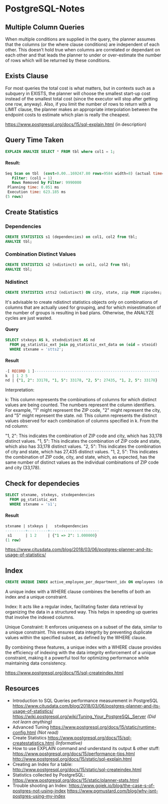 # PostgreSQL-Notes

## Multiple Column Queries
When multiple conditions are supplied in the query, the planner assumes that the columns (or the where clause conditions) are independent of each other. This doesn’t hold true when columns are correlated or dependant on each other and that leads the planner to under or over-estimate the number of rows which will be returned by these conditions.<br>

## Exists Clause
For most queries the total cost is what matters, but in contexts such as a subquery in EXISTS, the planner will choose the smallest start-up cost instead of the smallest total cost (since the executor will stop after getting one row, anyway). Also, if you limit the number of rows to return with a LIMIT clause, the planner makes an appropriate interpolation between the endpoint costs to estimate which plan is really the cheapest.

https://www.postgresql.org/docs/15/sql-explain.html (in description)

## Query Time Taken
```SQL
EXPLAIN ANALYZE SELECT * FROM tbl where col1 = 1;
```
#### Result:
```SQL
Seq Scan on tbl  (cost=0.00..169247.80 rows=9584 width=8) (actual time=0.641..622.851 rows=10000 loops=1)
   Filter: (col1 = 1)
   Rows Removed by Filter: 9990000
 Planning time: 0.051 ms
 Execution time: 623.185 ms
(5 rows)
```
## Create Statistics
### Dependencies
```SQL
CREATE STATISTICS s1 (dependencies) on col1, col2 from tbl;
ANALYZE tbl;
```
### Combination Distinct Values
```SQL
CREATE STATISTICS s2 (ndistinct) on col1, col2 from tbl;
ANALYZE tbl;
```
### Ndistinct
```SQL
CREATE STATISTICS stts2 (ndistinct) ON city, state, zip FROM zipcodes;
```

It's advisable to create ndistinct statistics objects only on combinations of columns that are actually used for grouping, and for which misestimation of the number of groups is resulting in bad plans. Otherwise, the ANALYZE cycles are just wasted.

#### Query
```SQL
SELECT stxkeys AS k, stxdndistinct AS nd
  FROM pg_statistic_ext join pg_statistic_ext_data on (oid = stxoid)
  WHERE stxname = 'stts2';
```
#### Result
```SQL
-[ RECORD 1 ]------------------------------------------------------​--
k  | 1 2 5
nd | {"1, 2": 33178, "1, 5": 33178, "2, 5": 27435, "1, 2, 5": 33178}
```
Interpretation:

k: This column represents the combinations of columns for which distinct values are being counted. The numbers represent the column identifiers. For example, "1" might represent the ZIP code, "2" might represent the city, and "5" might represent the state.
nd: This column represents the distinct values observed for each combination of columns specified in k.
From the nd column:

"1, 2": This indicates the combination of ZIP code and city, which has 33,178 distinct values.
"1, 5": This indicates the combination of ZIP code and state, which also has 33,178 distinct values.
"2, 5": This indicates the combination of city and state, which has 27,435 distinct values.
"1, 2, 5": This indicates the combination of ZIP code, city, and state, which, as expected, has the same number of distinct values as the individual combinations of ZIP code and city (33,178).

## Check for dependecies
```SQL
SELECT stxname, stxkeys, stxdependencies
  FROM pg_statistic_ext
  WHERE stxname = 's1';
```
#### Result
``` SQL
stxname | stxkeys |   stxdependencies
---------+---------+----------------------
 s1      | 1 2     | {"1 => 2": 1.000000}
(1 row)
```

https://www.citusdata.com/blog/2018/03/06/postgres-planner-and-its-usage-of-statistics/

## Index

```SQL
CREATE UNIQUE INDEX active_employee_per_department_idx ON employees (department) WHERE is_active = true;
```

A unique index with a WHERE clause combines the benefits of both an index and a unique constraint.

Index: It acts like a regular index, facilitating faster data retrieval by organizing the data in a structured way. This helps in speeding up queries that involve the indexed columns.

Unique Constraint: It enforces uniqueness on a subset of the data, similar to a unique constraint. This ensures data integrity by preventing duplicate values within the specified subset, as defined by the WHERE clause.

By combining these features, a unique index with a WHERE clause provides the efficiency of indexing with the data integrity enforcement of a unique constraint, making it a powerful tool for optimizing performance while maintaining data consistency.

https://www.postgresql.org/docs/15/sql-createindex.html

## Resources
- Introduction to SQL Queries performance measurement in PostgreSQL
https://www.citusdata.com/blog/2018/03/06/postgres-planner-and-its-usage-of-statistics/
https://wiki.postgresql.org/wiki/Tuning_Your_PostgreSQL_Server *(Did not learn anything)*
- Advanced Tuning 
https://www.postgresql.org/docs/15/static/runtime-config.html *(Not read)*
- Create Statistics
https://www.postgresql.org/docs/15/sql-createstatistics.html *(Informative)*
- How to use EXPLAIN command and understand its output & other stuff: 
https://www.postgresql.org/docs/15/performance-tips.html
http://www.postgresql.org/docs/15/static/sql-explain.html
- Creating an Index for a table:
http://www.postgresql.org/docs/15/static/sql-createindex.html
- Statistics collected by PostgreSQL:
https://www.postgresql.org/docs/15/static/planner-stats.html
- Trouble shooting an Index:
https://www.gojek.io/blog/the-case-s-of-postgres-not-using-index
https://www.pgmustard.com/blog/why-isnt-postgres-using-my-index
